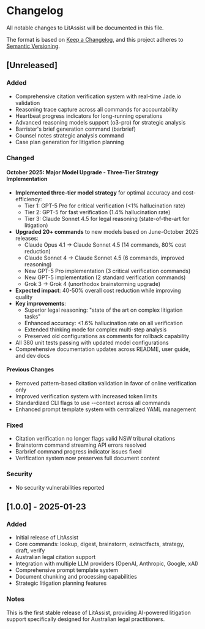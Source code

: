 # Changelog

All notable changes to LitAssist will be documented in this file.

The format is based on [Keep a Changelog](https://keepachangelog.com/en/1.0.0/),
and this project adheres to [Semantic Versioning](https://semver.org/spec/v2.0.0.html).

## [Unreleased]

### Added
- Comprehensive citation verification system with real-time Jade.io validation
- Reasoning trace capture across all commands for accountability
- Heartbeat progress indicators for long-running operations
- Advanced reasoning models support (o3-pro) for strategic analysis
- Barrister's brief generation command (barbrief)
- Counsel notes strategic analysis command
- Case plan generation for litigation planning

### Changed

#### October 2025: Major Model Upgrade - Three-Tier Strategy Implementation
- **Implemented three-tier model strategy** for optimal accuracy and cost-efficiency:
  - Tier 1: GPT-5 Pro for critical verification (<1% hallucination rate)
  - Tier 2: GPT-5 for fast verification (1.4% hallucination rate)
  - Tier 3: Claude Sonnet 4.5 for legal reasoning (state-of-the-art for litigation)
- **Upgraded 20+ commands** to new models based on June-October 2025 releases:
  - Claude Opus 4.1 → Claude Sonnet 4.5 (14 commands, 80% cost reduction)
  - Claude Sonnet 4 → Claude Sonnet 4.5 (6 commands, improved reasoning)
  - New GPT-5 Pro implementation (3 critical verification commands)
  - New GPT-5 implementation (2 standard verification commands)
  - Grok 3 → Grok 4 (unorthodox brainstorming upgrade)
- **Expected impact**: 40-50% overall cost reduction while improving quality
- **Key improvements**:
  - Superior legal reasoning: "state of the art on complex litigation tasks"
  - Enhanced accuracy: <1.6% hallucination rate on all verification
  - Extended thinking mode for complex multi-step analysis
  - Preserved old configurations as comments for rollback capability
- All 380 unit tests passing with updated model configurations
- Comprehensive documentation updates across README, user guide, and dev docs

#### Previous Changes
- Removed pattern-based citation validation in favor of online verification only
- Improved verification system with increased token limits
- Standardized CLI flags to use --context across all commands
- Enhanced prompt template system with centralized YAML management

### Fixed
- Citation verification no longer flags valid NSW tribunal citations
- Brainstorm command streaming API errors resolved
- Barbrief command progress indicator issues fixed
- Verification system now preserves full document content

### Security
- No security vulnerabilities reported

## [1.0.0] - 2025-01-23

### Added
- Initial release of LitAssist
- Core commands: lookup, digest, brainstorm, extractfacts, strategy, draft, verify
- Australian legal citation support
- Integration with multiple LLM providers (OpenAI, Anthropic, Google, xAI)
- Comprehensive prompt template system
- Document chunking and processing capabilities
- Strategic litigation planning features

### Notes
This is the first stable release of LitAssist, providing AI-powered litigation support specifically designed for Australian legal practitioners.